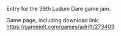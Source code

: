 Entry for the 39th Ludum Dare game jam.

Game page, including download link:
https://gamejolt.com/games/adrift/273403 

